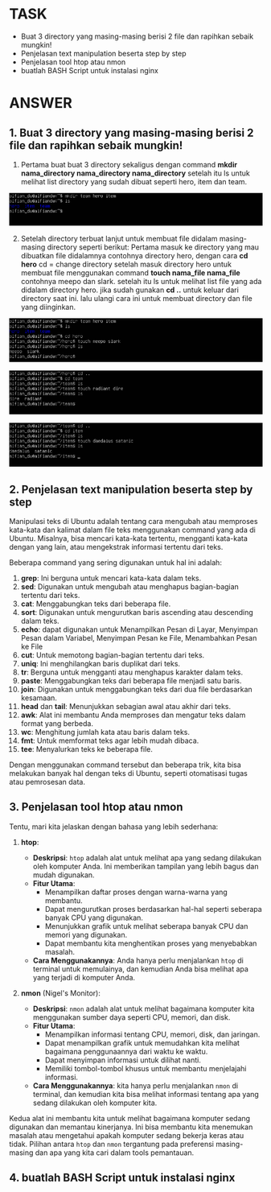 # TASK
- Buat 3 directory yang masing-masing berisi 2 file dan rapihkan sebaik mungkin!
- Penjelasan text manipulation beserta step by step
- Penjelasan tool htop atau nmon
- buatlah BASH Script untuk instalasi nginx

# ANSWER
## 1. Buat 3 directory yang masing-masing berisi 2 file dan rapihkan sebaik mungkin!
1. Pertama buat buat 3 directory sekaligus dengan command **mkdir nama_directory nama_directory nama_directory** setelah itu ls untuk melihat list directory yang sudah dibuat seperti hero, item dan team.

![alt text](https://github.com/aanalff/Task-Photo/blob/main/22.1.png?raw=true)

2. Setelah directory terbuat lanjut untuk membuat file didalam masing-masing directory seperti berikut:
Pertama masuk ke directory yang mau dibuatkan file didalamnya contohnya directory hero, dengan cara **cd hero** cd = change directory
setelah masuk directory hero untuk membuat file menggunakan command **touch nama_file nama_file** contohnya meepo dan slark. setelah itu ls untuk melihat list file yang ada didalam directory hero. jika sudah gunakan **cd ..** untuk keluar dari directory saat ini. lalu ulangi cara ini untuk membuat directory dan file yang diinginkan.
 
![alt text](https://github.com/aanalff/Task-Photo/blob/main/22.2.png?raw=true)

![alt text](https://github.com/aanalff/Task-Photo/blob/main/22.3.png?raw=true)

![alt text](https://github.com/aanalff/Task-Photo/blob/main/22.4.png?raw=true)


## 2. Penjelasan text manipulation beserta step by step

Manipulasi teks di Ubuntu adalah tentang cara mengubah atau memproses kata-kata dan kalimat dalam file teks menggunakan command yang ada di Ubuntu. Misalnya, bisa mencari kata-kata tertentu, mengganti kata-kata dengan yang lain, atau mengekstrak informasi tertentu dari teks.

Beberapa command yang sering digunakan untuk hal ini adalah:

1. **grep**: Ini berguna untuk mencari kata-kata dalam teks.
2. **sed**: Digunakan untuk mengubah atau menghapus bagian-bagian tertentu dari teks.
3. **cat**: Menggabungkan teks dari beberapa file.
4. **sort**: Digunakan untuk mengurutkan baris ascending atau descending dalam teks.
5. **echo**: dapat digunakan untuk Menampilkan Pesan di Layar, Menyimpan Pesan dalam Variabel, Menyimpan Pesan ke File, Menambahkan Pesan ke File
6. **cut**: Untuk memotong bagian-bagian tertentu dari teks.
7. **uniq**: Ini menghilangkan baris duplikat dari teks.
8. **tr**: Berguna untuk mengganti atau menghapus karakter dalam teks.
9. **paste**: Menggabungkan teks dari beberapa file menjadi satu baris.
10. **join**: Digunakan untuk menggabungkan teks dari dua file berdasarkan kesamaan.
11. **head** dan **tail**: Menunjukkan sebagian awal atau akhir dari teks.
12. **awk**: Alat ini membantu Anda memproses dan mengatur teks dalam format yang berbeda.
13. **wc**: Menghitung jumlah kata atau baris dalam teks.
14. **fmt**: Untuk memformat teks agar lebih mudah dibaca.
15. **tee**: Menyalurkan teks ke beberapa file.

Dengan menggunakan command tersebut dan beberapa trik, kita bisa melakukan banyak hal dengan teks di Ubuntu, seperti otomatisasi tugas atau pemrosesan data.

## 3. Penjelasan tool htop atau nmon

Tentu, mari kita jelaskan dengan bahasa yang lebih sederhana:

1. **htop**:
   - **Deskripsi**: `htop` adalah alat untuk melihat apa yang sedang dilakukan oleh komputer Anda. Ini memberikan tampilan yang lebih bagus dan mudah digunakan.
   - **Fitur Utama**:
     - Menampilkan daftar proses dengan warna-warna yang membantu.
     - Dapat mengurutkan proses berdasarkan hal-hal seperti seberapa banyak CPU yang digunakan.
     - Menunjukkan grafik untuk melihat seberapa banyak CPU dan memori yang digunakan.
     - Dapat membantu kita menghentikan proses yang menyebabkan masalah.
   - **Cara Menggunakannya**: Anda hanya perlu menjalankan `htop` di terminal untuk memulainya, dan kemudian Anda bisa melihat apa yang terjadi di komputer Anda.

2. **nmon** (Nigel's Monitor):
   - **Deskripsi**: `nmon` adalah alat untuk melihat bagaimana komputer kita menggunakan sumber daya seperti CPU, memori, dan disk.
   - **Fitur Utama**:
     - Menampilkan informasi tentang CPU, memori, disk, dan jaringan.
     - Dapat menampilkan grafik untuk memudahkan kita melihat bagaimana penggunaannya dari waktu ke waktu.
     - Dapat menyimpan informasi untuk dilihat nanti.
     - Memiliki tombol-tombol khusus untuk membantu menjelajahi informasi.
   - **Cara Menggunakannya**: kita hanya perlu menjalankan `nmon` di terminal, dan kemudian kita bisa melihat informasi tentang apa yang sedang dilakukan oleh komputer kita.

Kedua alat ini membantu kita untuk melihat bagaimana komputer sedang digunakan dan memantau kinerjanya. Ini bisa membantu kita menemukan masalah atau mengetahui apakah komputer sedang bekerja keras atau tidak. Pilihan antara `htop` dan `nmon` tergantung pada preferensi masing-masing dan apa yang kita cari dalam tools pemantauan.

## 4. buatlah BASH Script untuk instalasi nginx




